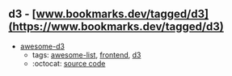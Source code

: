 d3 - [www.bookmarks.dev/tagged/d3](https://www.bookmarks.dev/tagged/d3)
---
* [awesome-d3](https://github.com/wbkd/awesome-d3#readme)
    * tags: [awesome-list](../tagged/awesome-list.md), [frontend](../tagged/frontend.md), [d3](../tagged/d3.md)
    * :octocat: [source code](https://github.com/wbkd/awesome-d3#readme)
